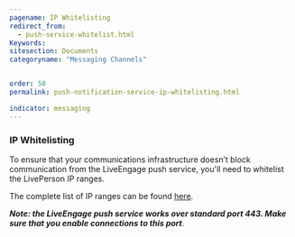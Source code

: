 ```yaml
---
pagename: IP Whitelisting
redirect_from:
  - push-service-whitelist.html
Keywords:
sitesection: Documents
categoryname: "Messaging Channels"


order: 50
permalink: push-notification-service-ip-whitelisting.html

indicator: messaging
---
```

### IP Whitelisting

To ensure that your communications infrastructure doesn’t block communication from the LiveEngage push service, you'll need to whitelist the LivePerson IP ranges.

The complete list of IP ranges can be found [here](https://liveengage.liveperson.net/a/new/?connectionOpenArticle=configuring-your-firewall).

**_Note: the LiveEngage push service works over standard port 443. Make sure that you enable connections to this port_**.
